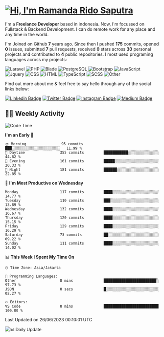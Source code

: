 # [![Hi, I'm Ramanda Rido Saputra](https://readme-typing-svg.herokuapp.com?size=24&vCenter=true&lines=%F0%9F%91%8B+Hi%2C+I'm+Ramanda+Rido+Saputra+;%F0%9F%92%BB+Fullstack+Web+Developer+)](https://git.io/typing-svg)

I'm a **Freelance Developer** based in indonesia. Now, I'm focussed on Fullstack & Backend Development. I can do remote work for any place and any time in the world.

I'm Joined on Github **7** years ago. Since then I pushed **175** commits, opened **0** issues, submitted **7** pull requests, received **0** stars across **30** personal projects and contributed to **4** public repositories.
I most used programing languages across my projects:

![Laravel](https://img.shields.io/badge/Laravel-FF2D20?flat&logo=laravel&logoColor=white)
![PHP](https://img.shields.io/badge/-PHP-%234F5D95?style=flat&logo=PHP&logoColor=white)
![Blade](https://img.shields.io/badge/-Blade-%23f7523f?style=flat&logo=Blade&logoColor=white)
![PostgreSQL](https://img.shields.io/badge/PostgreSQL-316192?flat&logo=postgresql&logoColor=white)
![Bootstrap](https://img.shields.io/badge/Bootstrap-563D7C?flat&logo=bootstrap&logoColor=white)
![JavaScript](https://img.shields.io/badge/-JavaScript-%23f1e05a?style=flat&logo=JavaScript&logoColor=white)
![Jquery](https://img.shields.io/badge/jQuery-0769AD?flat&logo=jquery&logoColor=white)
![CSS](https://img.shields.io/badge/-CSS-%23563d7c?style=flat&logo=CSS&logoColor=white)
![HTML](https://img.shields.io/badge/-HTML-%23e34c26?style=flat&logo=HTML&logoColor=white)
![TypeScript](https://img.shields.io/badge/-TypeScript-%233178c6?style=flat&logo=TypeScript&logoColor=white)
![SCSS](https://img.shields.io/badge/-SCSS-%23c6538c?style=flat&logo=SCSS&logoColor=white)
![Other](https://img.shields.io/badge/-Other-%23ededed?style=flat&logo=Other&logoColor=white)

Find out more about me & feel free to say hello through any of the social links below:

[![Linkedin Badge](https://img.shields.io/badge/-ramandaaridogh-blue?style=flat&logo=Linkedin&logoColor=white&link=https://www.linkedin.com/in/ramanda-rido-saputra/)](https://www.linkedin.com/in/ramandaaridogh/)
[![Twitter Badge](https://img.shields.io/badge/-ramandaaridogh-%231DA1F2.svg?style=flat&logo=twitter&logoColor=white&link=https://www.twitter.com/ramandaaridogh)](https://www.linkedin.com/in/ramandaaridogh/)
[![Instagram Badge](https://img.shields.io/badge/-ramandaaridogh-purple?style=flat&logo=instagram&logoColor=white&link=https://instagram.com/ramandaaridogh/)](https://instagram.com/ramandaaridogh)
[![Medium Badge](https://img.shields.io/badge/-@ramandaaridogh-%2312100E.svg?style=flat&logo=Medium&logoColor=white&link=https://medium.com/@ramandaaridogh/)](https://medium.com/@ramandaaridogh)

## 👨‍💻 Weekly Activity
<!--START_SECTION:waka-->
![Code Time](http://img.shields.io/badge/Code%20Time-1%20hr%2052%20mins-blue)

**I'm an Early 🐤** 

```text
🌞 Morning                95 commits          ███░░░░░░░░░░░░░░░░░░░░░░   11.99 % 
🌆 Daytime                355 commits         ███████████░░░░░░░░░░░░░░   44.82 % 
🌃 Evening                161 commits         █████░░░░░░░░░░░░░░░░░░░░   20.33 % 
🌙 Night                  181 commits         ██████░░░░░░░░░░░░░░░░░░░   22.85 % 
```
📅 **I'm Most Productive on Wednesday** 

```text
Monday                   117 commits         ████░░░░░░░░░░░░░░░░░░░░░   14.77 % 
Tuesday                  110 commits         ███░░░░░░░░░░░░░░░░░░░░░░   13.89 % 
Wednesday                132 commits         ████░░░░░░░░░░░░░░░░░░░░░   16.67 % 
Thursday                 120 commits         ████░░░░░░░░░░░░░░░░░░░░░   15.15 % 
Friday                   129 commits         ████░░░░░░░░░░░░░░░░░░░░░   16.29 % 
Saturday                 73 commits          ██░░░░░░░░░░░░░░░░░░░░░░░   09.22 % 
Sunday                   111 commits         ████░░░░░░░░░░░░░░░░░░░░░   14.02 % 
```


📊 **This Week I Spent My Time On** 

```text
🕑︎ Time Zone: Asia/Jakarta

💬 Programming Languages: 
Other                    8 mins              ████████████████████████░   97.73 % 
JSON                     0 secs              █░░░░░░░░░░░░░░░░░░░░░░░░   02.27 % 

🔥 Editors: 
VS Code                  8 mins              █████████████████████████   100.00 % 
```


 Last Updated on 26/06/2023 00:10:01 UTC
<!--END_SECTION:waka-->

![📊 Daily Update](https://github.com/ramandaaridogh/ramandaaridogh/actions/workflows/update-activity.yml/badge.svg)
